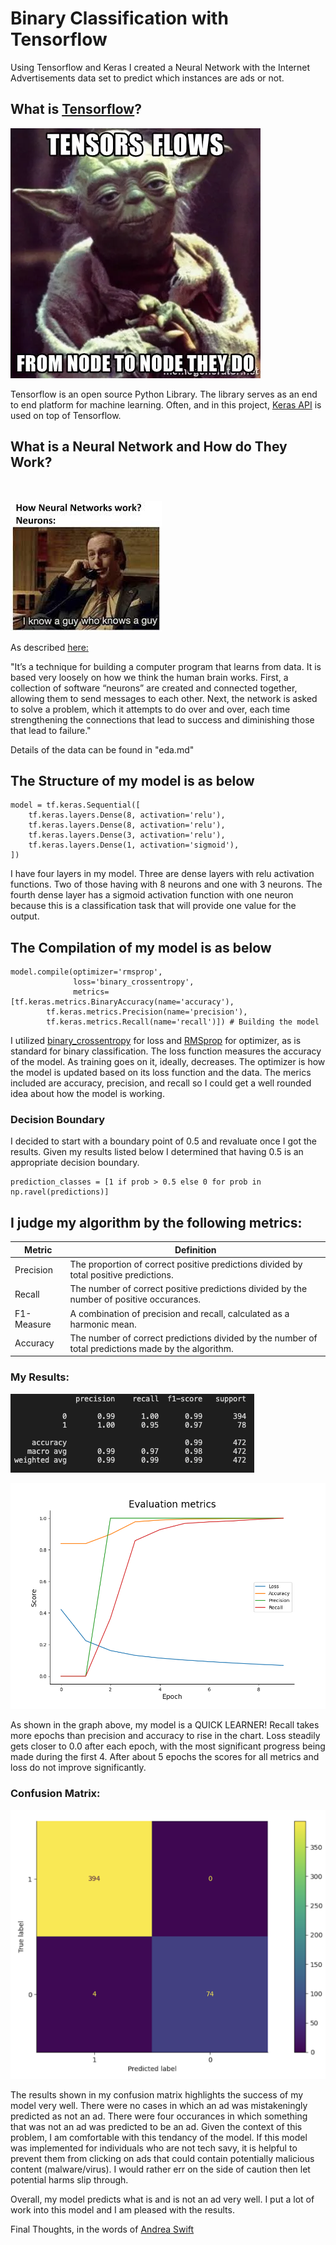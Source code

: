 
# Binary Classification with Tensorflow

Using Tensorflow and Keras I created a 
Neural Network with the Internet Advertisements data set to predict which instances are ads or not.

## What is [Tensorflow](https://www.tensorflow.org)?

![img](images/memes/meme.webp)

Tensorflow is an open source Python Library. The library serves as an end to end platform for machine learning. Often, and in this project, [Keras API](https://keras.io/about/) is used on top of Tensorflow.


## What is a Neural Network and How do They Work?
<br>

![img](images/memes/meme2.jpeg)
<br>

As described [here:](https://playground.tensorflow.org/#activation=linear&batchSize=1&dataset=circle&regDataset=reg-plane&learningRate=0.01&regularizationRate=0&noise=0&networkShape=1&seed=0.09561&showTestData=false&discretize=false&percTrainData=70&x=true&y=true&xTimesY=false&xSquared=false&ySquared=false&cosX=false&sinX=false&cosY=false&sinY=false&collectStats=false&problem=classification&initZero=false&hideText=false&regularizationRate_hide=true&discretize_hide=true&regularization_hide=true&dataset_hide=true&noise_hide=true&batchSize_hide=true)

"It’s a technique for building a computer program that learns from data. It is based very loosely on how we think the human brain works. First, a collection of software “neurons” are created and connected together, allowing them to send messages to each other. Next, the network is asked to solve a problem, which it attempts to do over and over, each time strengthening the connections that lead to success and diminishing those that lead to failure."



Details of the data can be found in "eda.md"

## The Structure of my model is as below

```
model = tf.keras.Sequential([
    tf.keras.layers.Dense(8, activation='relu'),
	tf.keras.layers.Dense(8, activation='relu'),
    tf.keras.layers.Dense(3, activation='relu'),
    tf.keras.layers.Dense(1, activation='sigmoid'),
]) 
```
I have four layers in my model. Three are dense layers with relu activation functions. Two of those having with 8 neurons and one with 3 neurons. The fourth dense layer has a sigmoid activation function with one neuron because this is a classification task that will provide one value for the output.


## The Compilation of my model is as below
```
model.compile(optimizer='rmsprop',
              loss='binary_crossentropy',
              metrics=[tf.keras.metrics.BinaryAccuracy(name='accuracy'),
        tf.keras.metrics.Precision(name='precision'),
        tf.keras.metrics.Recall(name='recall')]) # Building the model 
```
I utilized [binary_crossentropy](https://www.tensorflow.org/api_docs/python/tf/keras/losses/BinaryCrossentropy) for loss and [RMSprop](https://www.tensorflow.org/api_docs/python/tf/keras/optimizers/experimental/RMSprop) for optimizer, as is standard for binary classification. The loss function measures the accuracy of the model. As training goes on it, ideally, decreases. The optimizer is how the model is updated based on its loss function and the data. The merics included are accuracy, precision, and recall so I could get a well rounded idea about how the model is working.

### Decision Boundary

I decided to start with a boundary point of 0.5 and revaluate once I got the results. Given my results listed below I determined that having 0.5 is an appropriate decision boundary.

```
prediction_classes = [1 if prob > 0.5 else 0 for prob in np.ravel(predictions)] 
```


## I judge my algorithm by the following metrics:

| Metric | Definition |
| ----------- | ----------- |
| Precision | The proportion of correct positive predictions divided by total positive predictions. |
| Recall | The number of correct positive predictions divided by the number of positive occurances. |
| F1-Measure | A combination of precision and recall, calculated as a harmonic mean. |
| Accuracy | The number of correct predictions divided by the number of total predictions made by the algorithm. |



### My Results:

![img](images/Scores-2.png)

![img](images/EvalMetrics.png)

As shown in the graph above, my model is a QUICK LEARNER! Recall takes more epochs than precision and accuracy to rise in the chart. Loss steadily gets closer to 0.0 after each epoch, with the most significant progress being made during the first 4. After about 5 epochs the scores for all metrics and loss do not improve significantly. 

### Confusion Matrix:
![img](images/MatrixDisplay.png)

The results shown in my confusion matrix highlights the success of my model very well. There were no cases in which an ad was mistakeningly predicted as not an ad. There were four occurances in which something that was not an ad was predicted to be an ad.
Given the context of this problem, I am comfortable with this tendancy of the model. If this model was implemented for individuals who are not tech savy, it is helpful to prevent them from clicking on ads that could contain potentially malicious content (malware/virus). I would rather err on the side of caution then let potential harms slip through.


Overall, my model predicts what is and is not an ad very well. I put a lot of work into this model and I am pleased with the results.

Final Thoughts, in the words of [Andrea Swift](https://youtube.com/clip/UgkxzZ-tIOsXa4R8bwp5XifXMyRoB7f8injy)

